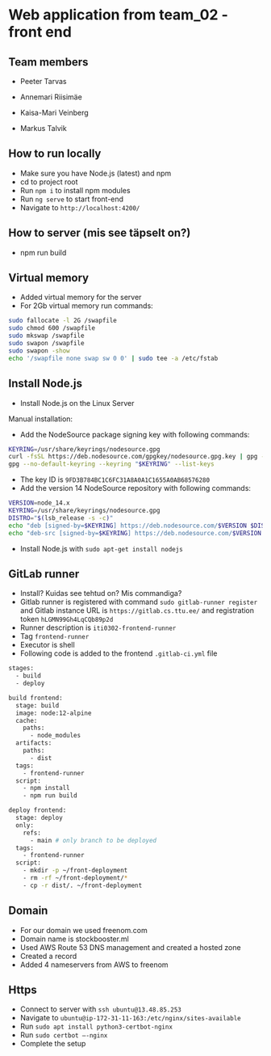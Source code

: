 # Web application from team_02 - front end

## Team members
  - Peeter Tarvas

  - Annemari Riisimäe

  - Kaisa-Mari Veinberg

  - Markus Talvik

## How to run locally

  - Make sure you have Node.js (latest) and npm
  - cd to project root
  - Run `npm i` to install npm modules
  - Run `ng serve` to start front-end
  - Navigate to `http://localhost:4200/`

## How to server (mis see täpselt on?)
  - npm run build

## Virtual memory

 - Added virtual memory for the server
 - For 2Gb virtual memory run commands:

```bash
sudo fallocate -l 2G /swapfile  
sudo chmod 600 /swapfile  
sudo mkswap /swapfile  
sudo swapon /swapfile  
sudo swapon -show  
echo '/swapfile none swap sw 0 0' | sudo tee -a /etc/fstab
```


## Install Node.js

 - Install Node.js on the Linux Server
   
 Manual installation: 
 - Add the NodeSource package signing key with following commands:

```bash
KEYRING=/usr/share/keyrings/nodesource.gpg
curl -fsSL https://deb.nodesource.com/gpgkey/nodesource.gpg.key | gpg --dearmor | sudo tee "$KEYRING" >/dev/null
gpg --no-default-keyring --keyring "$KEYRING" --list-keys
```

 - The key ID is `9FD3B784BC1C6FC31A8A0A1C1655A0AB68576280`
 - Add the version 14 NodeSource repository with following commands:

```bash
VERSION=node_14.x
KEYRING=/usr/share/keyrings/nodesource.gpg
DISTRO="$(lsb_release -s -c)"
echo "deb [signed-by=$KEYRING] https://deb.nodesource.com/$VERSION $DISTRO main" | sudo tee /etc/apt/sources.list.d/nodesource.list
echo "deb-src [signed-by=$KEYRING] https://deb.nodesource.com/$VERSION $DISTRO main" | sudo tee -a /etc/apt/sources.list.d/nodesource.list
```
 - Install Node.js with `sudo apt-get install nodejs`

## GitLab runner

 - Install? Kuidas see tehtud on? Mis commandiga?
 - Gitlab runner is registered with command `sudo gitlab-runner register` 
   and Gitlab instance URL is `https://gitlab.cs.ttu.ee/` and registration token `hLGMN99Gh4LqCQb89p2d`
 - Runner description is `iti0302-frontend-runner`
 - Tag `frontend-runner`
 - Executor is shell
 - Following code is added to the frontend `.gitlab-ci.yml` file

```bash
stages:
  - build
  - deploy

build frontend:
  stage: build
  image: node:12-alpine
  cache:
    paths:
      - node_modules
  artifacts:
    paths:
      - dist
  tags:
    - frontend-runner
  script:
    - npm install
    - npm run build

deploy frontend:
  stage: deploy
  only:
    refs:
      - main # only branch to be deployed
  tags:
    - frontend-runner
  script:
    - mkdir -p ~/front-deployment
    - rm -rf ~/front-deployment/*
    - cp -r dist/. ~/front-deployment
```
## Domain
- For our domain we used freenom.com
- Domain name is stockbooster.ml
- Used AWS Route 53 DNS management and created a hosted zone
- Created a record
- Added 4 nameservers from AWS to freenom

## Https
- Connect to server with `ssh ubuntu@13.48.85.253`
- Navigate to `ubuntu@ip-172-31-11-163:/etc/nginx/sites-available`
- Run `sudo apt install python3-certbot-nginx`
- Run `sudo certbot –-nginx`
- Complete the setup
